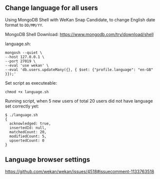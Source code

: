 ## Change language for all users

Using MongoDB Shell with WeKan Snap Candidate, to change English date format to `DD/MM/YY`.

MongoDB Shell Download: https://www.mongodb.com/try/download/shell

language.sh:
```
mongosh --quiet \
--host 127.0.0.1 \
--port 27019 \
--eval 'use wekan' \
--eval 'db.users.updateMany({}, { $set: {"profile.language": "en-GB" }});'
```
Set script as executeable:
```
chmod +x language.sh
```
Running script, when 5 new users of total 20 users did not have language set correctly yet:
```
$ ./language.sh 
{
  acknowledged: true,
  insertedId: null,
  matchedCount: 20,
  modifiedCount: 5,
  upsertedCount: 0
}
```
## Language browser settings

https://github.com/wekan/wekan/issues/4518#issuecomment-1133763518